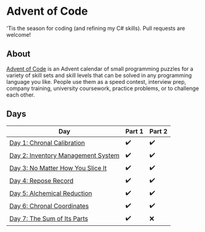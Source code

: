 ﻿ # Advent of Code

 'Tis the season for coding (and refining my C# skills). Pull requests are welcome!

 ## About
 [Advent of Code](https://adventofcode.com) is an Advent calendar of small programming puzzles for a variety of skill sets and skill levels that can be solved in any programming language you like. People use them as a speed contest, interview prep, company training, university coursework, practice problems, or to challenge each other.

 ## Days

 Day|Part 1|Part 2
 -|-|-|
[Day 1: Chronal Calibration](https://adventofcode.com/2018/day/1)|✔️|✔️|
[Day 2: Inventory Management System](https://adventofcode.com/2018/day/2)|✔️|✔️|
[Day 3: No Matter How You Slice It](https://adventofcode.com/2018/day/3)|✔️|✔️|
[Day 4: Repose Record](https://adventofcode.com/2018/day/4)|✔️|✔️|
[Day 5: Alchemical Reduction](https://adventofcode.com/2018/day/5)|✔️|✔️|
[Day 6: Chronal Coordinates](https://adventofcode.com/2018/day/6)|✔️|✔️|
[Day 7: The Sum of Its Parts](https://adventofcode.com/2018/day/7)|✔️|❌|
